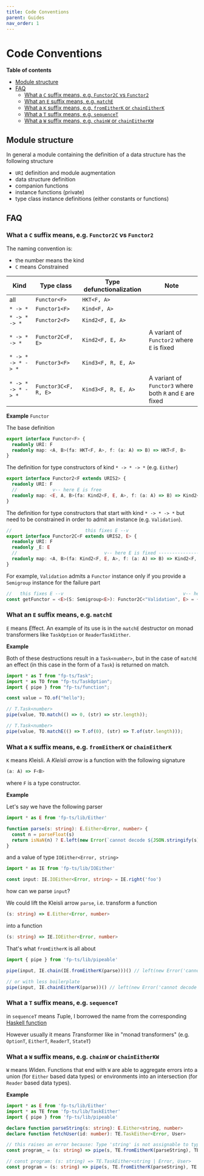 ```yaml
---
title: Code Conventions
parent: Guides
nav_order: 1
---
```


# Code Conventions

<!-- START doctoc generated TOC please keep comment here to allow auto update -->
<!-- DON'T EDIT THIS SECTION, INSTEAD RE-RUN doctoc TO UPDATE -->

**Table of contents**

- [Module structure](#module-structure)
- [FAQ](#faq)
  - [What a `C` suffix means, e.g. `Functor2C` vs `Functor2`](#what-a-c-suffix-means-eg-functor2c-vs-functor2)
  - [What an `E` suffix means, e.g. `matchE`](#what-an-E-suffix-means-eg-matchE)
  - [What a `K` suffix means, e.g. `fromEitherK` or `chainEitherK`](#what-a-k-suffix-means-eg-fromeitherk-or-chaineitherk)
  - [What a `T` suffix means, e.g. `sequenceT`](#what-a-t-suffix-means-eg-sequencet)
  - [What a `W` suffix means, e.g. `chainW` or `chainEitherKW`](#what-a-w-suffix-means-eg-chainw-or-chaineitherkw)

<!-- END doctoc generated TOC please keep comment here to allow auto update -->

## Module structure

In general a module containing the definition of a data structure has the following structure

- `URI` definition and module augmentation
- data structure definition
- companion functions
- instance functions (private)
- type class instance definitions (either constants or functions)

## FAQ

### What a `C` suffix means, e.g. `Functor2C` vs `Functor2`

The naming convention is:

- the number means the kind
- `C` means *C*onstrained

| Kind               | Type class           | Type defunctionalization | Note                                                     |
| ------------------ | -------------------- | ------------------------ | -------------------------------------------------------- |
| all                | `Functor<F>`         | `HKT<F, A>`              |                                                          |
| `* -> *`           | `Functor1<F>`        | `Kind<F, A>`             |                                                          |
| `* -> * -> *`      | `Functor2<F>`        | `Kind2<F, E, A>`         |                                                          |
| `* -> * -> *`      | `Functor2C<F, E>`    | `Kind2<F, E, A>`         | A variant of `Functor2` where `E` is fixed               |
| `* -> * -> * -> *` | `Functor3<F>`        | `Kind3<F, R, E, A>`      |                                                          |
| `* -> * -> * -> *` | `Functor3C<F, R, E>` | `Kind3<F, R, E, A>`      | A variant of `Functor3` where both `R` and `E` are fixed |

**Example** `Functor`

The base definition

```ts
export interface Functor<F> {
  readonly URI: F
  readonly map: <A, B>(fa: HKT<F, A>, f: (a: A) => B) => HKT<F, B>
}
```

The definition for type constructors of kind `* -> * -> *` (e.g. `Either`)

```ts
export interface Functor2<F extends URIS2> {
  readonly URI: F
  //             v-- here E is free
  readonly map: <E, A, B>(fa: Kind2<F, E, A>, f: (a: A) => B) => Kind2<F, E, B>
}
```

The definition for type constructors that start with kind `* -> * -> *` but need to be constrained in order to admit an instance (e.g. `Validation`).

```ts
//                           this fixes E --v
export interface Functor2C<F extends URIS2, E> {
  readonly URI: F
  readonly _E: E
  //                                v-- here E is fixed ---------------v
  readonly map: <A, B>(fa: Kind2<F, E, A>, f: (a: A) => B) => Kind2<F, E, B>
}
```

For example, `Validation` admits a `Functor` instance only if you provide a `Semigroup` instance for the failure part

```ts
//   this fixes E --v                                            v-- here E is fixed
const getFunctor = <E>(S: Semigroup<E>): Functor2C<"Validation", E> = { ... }
```

### What an `E` suffix means, e.g. `matchE`

`E` means *E*ffect. An example of its use is in the `matchE` destructor on monad transformers like `TaskOption` or `ReaderTaskEither`.

**Example**

Both of these destructions result in a `Task<number>`, but in the case of `matchE` an effect (in this case in the form of a `Task`) is returned on match.

```ts
import * as T from "fp-ts/Task";
import * as TO from "fp-ts/TaskOption";
import { pipe } from "fp-ts/function";

const value = TO.of("hello");

// T.Task<number>
pipe(value, TO.match(() => 0, (str) => str.length));

// T.Task<number>
pipe(value, TO.matchE(() => T.of(0), (str) => T.of(str.length)));
```

### What a `K` suffix means, e.g. `fromEitherK` or `chainEitherK`

`K` means *K*leisli. A _Kleisli arrow_ is a function with the following signature

```ts
(a: A) => F<B>
```

where `F` is a type constructor.

**Example**

Let's say we have the following parser

```ts
import * as E from 'fp-ts/lib/Either'

function parse(s: string): E.Either<Error, number> {
  const n = parseFloat(s)
  return isNaN(n) ? E.left(new Error(`cannot decode ${JSON.stringify(s)} to number`)) : E.right(n)
}
```

and a value of type `IOEither<Error, string>`

```ts
import * as IE from 'fp-ts/lib/IOEither'

const input: IE.IOEither<Error, string> = IE.right('foo')
```

how can we parse `input`?

We could lift the Kleisli arrow `parse`, i.e. transform a function

```ts
(s: string) => E.Either<Error, number>
```

into a function

```ts
(s: string) => IE.IOEither<Error, number>
```

That's what `fromEitherK` is all about

```ts
import { pipe } from 'fp-ts/lib/pipeable'

pipe(input, IE.chain(IE.fromEitherK(parse)))() // left(new Error('cannot decode "foo" to number'))

// or with less boilerplate
pipe(input, IE.chainEitherK(parse))() // left(new Error('cannot decode "foo" to number'))
```

### What a `T` suffix means, e.g. `sequenceT`

in `sequenceT` means *T*uple, I borrowed the name from the corresponding [Haskell function](http://hackage.haskell.org/package/tuple-0.3.0.2/docs/Data-Tuple-Sequence.html)

However usually it means *T*ransformer like in "monad transformers" (e.g. `OptionT`, `EitherT`, `ReaderT`, `StateT`)

### What a `W` suffix means, e.g. `chainW` or `chainEitherKW`

`W` means *W*iden. Functions that end with `W` are able to aggregate errors into a union (for `Either` based data types) or environments into an intersection (for `Reader` based data types).

**Example**

```ts
import * as E from 'fp-ts/lib/Either'
import * as TE from 'fp-ts/lib/TaskEither'
import { pipe } from 'fp-ts/lib/pipeable'

declare function parseString(s: string): E.Either<string, number>
declare function fetchUser(id: number): TE.TaskEither<Error, User>

// this raises an error because: Type 'string' is not assignable to type 'Error'
const program_ = (s: string) => pipe(s, TE.fromEitherK(parseString), TE.chain(fetchUser))

// const program: (s: string) => TE.TaskEither<string | Error, User>
const program = (s: string) => pipe(s, TE.fromEitherK(parseString), TE.chainW(fetchUser))
```
